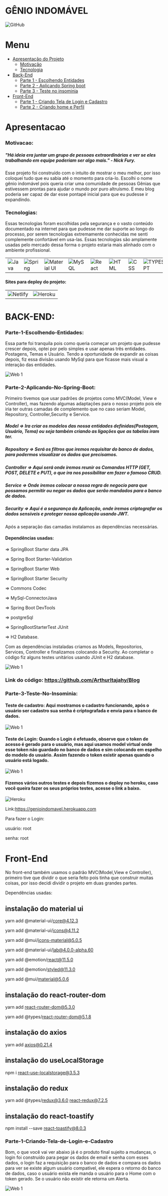 # GÊNIO INDOMÁVEL
![GitHub](https://img.shields.io/github/license/ArthurItajahy/ReadmeProjectBlogPessoal)
# Menu
<!--ts-->
   * [Apresentação do Projeto](#Apresentacao)
       * [Motivação](#Motivacao)
       * [Tecnologia](#Tecnologias)
   * [Back-End](#Back-End)
       * [Parte 1 - Escolhendo Entidades](#Parte-1-Escolhendo-Entidades)
       * [ Parte 2 - Aplicando Spring boot](#Parte-2-Aplicando-No-Spring-Boot)
       * [ Parte 3 - Teste no insominia](#Parte-3-Teste-No-Insominia)
   * [Front-End](#Front-End)
        * [Parte 1 - Criando Tela de Login e Cadastro](#Parte-1-Criando-Tela-de-Login-e-Cadastro)
        * [Parte 2 - Criando home e Perfil](#Parte-2-Criando-Home-e-Perfil)
     <!--te-->

# Apresentacao

 ### Motivacao:
 
 ##### "Há ideia era juntar um grupo de pessoas extraordinárias e ver se eles trabalhando em equipe poderiam ser algo mais." - Nick Fury.
 
 Esse projeto foi construído com o intuito de mostrar o meu melhor, por isso coloquei tudo que eu  sabia até o momento para cria-lo. 
 Escolhi o nome gênio indomável pois queria criar uma comunidade de pessoas Gênias que estivessem prontas para ajudar o mundo por puro altruísmo.  E meu blog poderia ser capaz de dar esse pontapé inicial para que eu pudesse ir expandindo. 
 
 ### Tecnologias:
 
 Essas  tecnologias foram escolhidas pela segurança e o vasto conteúdo documentado na internet para que pudesse me dar suporte ao longo do processo, por serem tecnologias extremamente conhecidas me senti complemente confortável em usa-las. Essas tecnologias são amplamente usadas pelo mercado dessa forma o projeto estaria mais alinhado com o ambiente profissional.
        
<table>
    <tr> 
        <td><img alt="Java" src="https://img.shields.io/badge/java-%23ED8B00.svg?&style=for-the-badge&logo=java&logoColor=white"/></td>
        <td><img alt="Spring" src="https://img.shields.io/badge/spring-%236DB33F.svg?&style=for-the-badge&logo=spring&logoColor=white"/></td>
        <td><img alt="Material UI" src="https://img.shields.io/badge/Material--UI-0081CB?style=for-the-badge&logo=material-ui&logoColor=white"/></td>
        <td><img alt="MySQL" src="https://img.shields.io/badge/MySQL-00000F?style=for-the-badge&logo=mysql&logoColor=white"/></td>
        <td><img alt="React" src="https://img.shields.io/badge/React-20232A?style=for-the-badge&logo=react&logoColor=61DAFB"/></td>
        <td><img alt="HTML" src="https://img.shields.io/badge/HTML5-E34F26?style=for-the-badge&logo=html5&logoColor=white"/></td>
        <td><img alt="CSS" src="https://img.shields.io/badge/CSS3-1572B6?style=for-the-badge&logo=css3&logoColor=white"/></td>
        <td><img alt="TYPESCRIPT" src="https://img.shields.io/badge/TypeScript-007ACC?style=for-the-badge&logo=typescript&logoColor=white"/></td>
        </tr>
</table>  

#### Sites para deploy do projeto:

 <table>
     <tr>
             <td><img alt="Netlify" src="https://img.shields.io/badge/Netlify-00C7B7?style=for-the-badge&logo=netlify&logoColor=white"/></td>
        <td><img alt="Heroku" src="https://img.shields.io/badge/Heroku-430098?style=for-the-badge&logo=heroku&logoColor=white"/></td> 
     </tr>
 </table>
 
 # BACK-END:
 
 ### Parte-1-Escolhendo-Entidades:

Essa parte foi tranquila pois como queria começar um projeto que pudesse crescer depois, optei por pelo simples e usar apenas três entidades. Postagens, Temas e Usuário. Tendo a oportunidade de expandir as coisas depois, fiz essa divisão usando MySql para que ficasse mais visual a interação das entidades.


![Web 1](https://github.com/ArthurItajahy/ReadmeProjectBlogPessoal/blob/main/assets/forReadme/entidade.png) 

### Parte-2-Aplicando-No-Spring-Boot:


Primeiro tivemos que usar padrões de projetos como MVC(Model, View e Controller), mas fazendo algumas adaptações para o nosso projeto pois ele iria ter outras camadas de complemento que no caso seriam Model, Repository, Controller,Security e Service.

##### Model => Ira criar os modelos das nossa entidades definidas(Postagem, Usuário, Tema) ou seja também criando as ligações que as tabelas iram ter.

##### Repository => Será os filtros que iremos requisitar do banco de dados, para podermos visualizar os dados que precisamos.

##### Controller => Aqui será onde iremos reunir os Comandos HTTP (GET, POST, DELETE e PUT), o que ira nos possibilitar em fazer o famoso CRUD.

##### Service => Onde iremos colocar a nossa regra de negocio para que possamos permitir ou negar os dados que serão mandados para o banco de dados.

##### Security => Aqui é a segurança da Aplicação, onde iremos criptografar os dados sensíveis e proteger nossa aplicação usando JWT.

Após a separação das camadas instalamos as dependências necessárias.

#### Dependências usadas:

=> SpringBoot Starter data JPA

=> Spring Boot Starter-Validation

=> SpringBoot Starter Web

=> SpringBoot Starter Security

=> Commons Codec

=> MySql-ConnectorJava

=> Spring Boot DevTools

=> postgreSql

=> SpringBootStarterTest JUnit 

=> H2 Database.


Com as dependências instaladas criamos as Models, Repositorios, Services, Controller  e finalizamos colocando a Security.  Ao completar o código fiz alguns testes unitários usando JUnit e H2 database.

![Web 1](https://github.com/ArthurItajahy/ReadmeProjectBlogPessoal/blob/main/assets/forReadme/TesteJUNIT.png) 


### Link do código:  https://github.com/ArthurItajahy/Blog

### Parte-3-Teste-No-Insominia:

#### Teste de cadastro: Aqui mostramos o cadastro funcionando, após o usuário ser cadastro sua senha é criptografada e envia para o banco de dados.

![Web 1](https://github.com/ArthurItajahy/ReadmeProjectBlogPessoal/blob/main/assets/forReadme/Cadastro.png) 

#### Teste de Login: Quando o Login é efetuado, observe que o token de acesso é gerado para o usuário, mas aqui usamos model virtual onde esse token não guardado no banco de dados e sim colocando em espelho do modelo do usuário. Assim fazendo o token existir apenas quando o usuário está logado.

![Web 1](https://github.com/ArthurItajahy/ReadmeProjectBlogPessoal/blob/main/assets/forReadme/Login.png) 

#### Fizemos vários outros testes e depois fizemos o deploy no heroku, caso você queira fazer os seus próprios testes, acesse o link a baixo. 

<img alt="Heroku" src="https://img.shields.io/badge/Heroku-430098?style=for-the-badge&logo=heroku&logoColor=white"/>

 Link:https://genioindomavel.herokuapp.com

Para fazer o Login: 

usuário: root

senha: root

# Front-End

No front-end também usamos o padrão MVC(Model,View e Controller), primeiro tive que dividir o que seria feito pois tinha que construir muitas coisas, por isso decidi dividir o projeto em duas grandes partes. 

Dependências usadas: 

## instalação do material ui



yarn add @material-ui/core@4.12.3

yarn add @material-ui/icons@4.11.2

yarn add @mui/icons-material@5.0.5
 
yarn add @material-ui/lab@4.0.0-alpha.60

yarn add @emotion/react@11.5.0

yarn add @emotion/styled@11.3.0

yarn add @mui/material@5.0.6


## instalação do react-router-dom

yarn add react-router-dom@5.3.0

yarn add @types/react-router-dom@5.1.8
 
## instalação do axios 

yarn add axios@0.21.4

## instalação do useLocalStorage 

npm i react-use-localstorage@3.5.3

## instalação do redux

yarn add @types/redux@3.6.0 react-redux@7.2.5

## instalação do react-toastify

npm install --save react-toastify@8.0.3


### Parte-1-Criando-Tela-de-Login-e-Cadastro 

Bom, o que você vai ver abaixo já é o produto final sujeito a mudanças, o login foi construído para pegar os dados de email e senha com esses dados, o login faz a requisição para o banco de dados  e compara os dados para ver se existe algum usuário compatível, ele espera o retorno do banco de dados, caso o usuário exista ele manda o usuário para o Home com o token gerado. Se o usuário não existir ele retorna um Alerta.

![Web 1](https://github.com/ArthurItajahy/ReadmeProjectBlogPessoal/blob/main/assets/forReadme/telalogin.png) 
